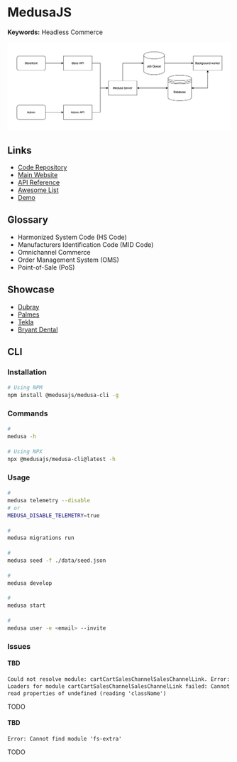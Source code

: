 # MedusaJS

<!--
https://github.com/bidah/universal-medusa
https://github.com/adrien2p/medusa-extender

https://medusajs.notion.site/Medusa-Resources-dc2626aa8abf4e97ae3a5293a3fd41b9

https://www.figma.com/community/file/1192103306884293603
-->

**Keywords:** Headless Commerce

![Medusa Architecture](/assets/images/medusa/medusa-arch.png)

## Links

- [Code Repository](https://github.com/medusajs/medusa)
- [Main Website](https://medusajs.com)
- [API Reference](https://docs.medusajs.com/api/store)
- [Awesome List](https://github.com/adrien2p/awesome-medusajs)
- [Demo](https://demo.medusajs.com)

<!-- ##

https://rigby.pl -->

## Glossary

- Harmonized System Code (HS Code)
- Manufacturers Identification Code (MID Code)
- Omnichannel Commerce
- Order Management System (OMS)
- Point-of-Sale (PoS)

## Showcase

- [Dubray](https://dubraybooks.ie)
- [Palmes](https://palmes.co)
- [Tekla](https://teklafabrics.com)
- [Bryant Dental](https://bryant.dental)

## CLI

### Installation

```sh
# Using NPM
npm install @medusajs/medusa-cli -g
```

### Commands

```sh
#
medusa -h

# Using NPX
npx @medusajs/medusa-cli@latest -h
```

### Usage

```sh
#
medusa telemetry --disable
# or
MEDUSA_DISABLE_TELEMETRY=true

#
medusa migrations run

#
medusa seed -f ./data/seed.json

#
medusa develop

#
medusa start

#
medusa user -e <email> --invite
```

### Issues

#### TBD

```log
Could not resolve module: cartCartSalesChannelSalesChannelLink. Error: Loaders for module cartCartSalesChannelSalesChannelLink failed: Cannot read properties of undefined (reading 'className')
```

<!--
https://github.com/medusajs/medusa/issues/5539
-->

TODO

#### TBD

```log
Error: Cannot find module 'fs-extra'
```

TODO

<!-- ```sh
npm root -g

npm list -g
``` -->
